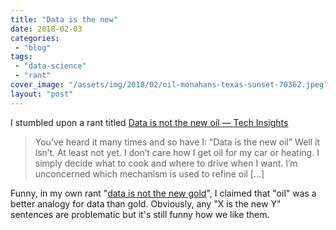 ```yaml
---
title: "Data is the new"
date: 2018-02-03
categories: 
 - "blog"
tags: 
 - "data-science"
 - "rant"
cover_image: "/assets/img/2018/02/oil-monahans-texas-sunset-70362.jpeg"
layout: "post"
---
```


I stumbled upon a rant titled  [Data is not the new oil — Tech Insights](http://tech-insights.blog/2018/02/01/data-is-not-the-new-oil/)

> You’ve heard it many times and so have I: “Data is the new oil” Well it isn’t. At least not yet. I don’t care how I get oil for my car or heating. I simply decide what to cook and where to drive when I want. I’m unconcerned which mechanism is used to refine oil […]

Funny, in my own rant "[data is not the new gold](https://gorelik.net/2017/06/18/data-is-not-the-new-gold/)", I claimed that "oil" was a better analogy for data than gold. Obviously, any "X is the new Y" sentences are problematic but it's still funny how we like them.

